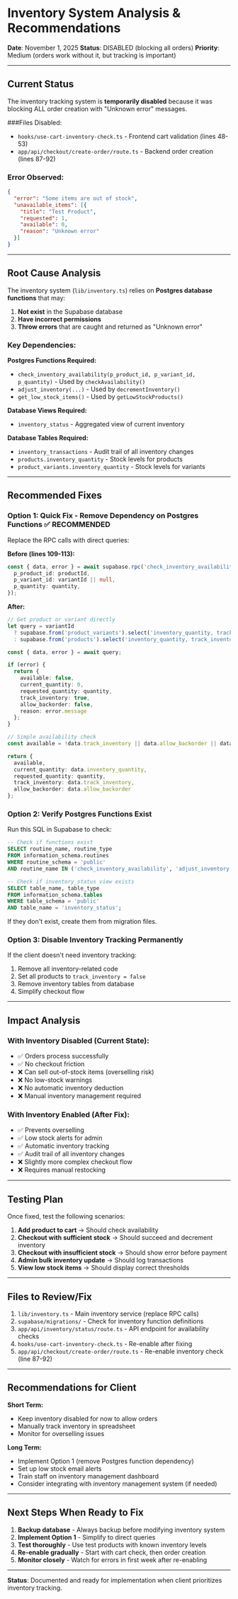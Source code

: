 # Inventory System Analysis & Recommendations

**Date**: November 1, 2025
**Status**: DISABLED (blocking all orders)
**Priority**: Medium (orders work without it, but tracking is important)

---

## Current Status

The inventory tracking system is **temporarily disabled** because it was blocking ALL order creation with "Unknown error" messages.

###Files Disabled:
- `hooks/use-cart-inventory-check.ts` - Frontend cart validation (lines 48-53)
- `app/api/checkout/create-order/route.ts` - Backend order creation (lines 87-92)

### Error Observed:
```json
{
  "error": "Some items are out of stock",
  "unavailable_items": [{
    "title": "Test Product",
    "requested": 1,
    "available": 0,
    "reason": "Unknown error"
  }]
}
```

---

## Root Cause Analysis

The inventory system (`lib/inventory.ts`) relies on **Postgres database functions** that may:

1. **Not exist** in the Supabase database
2. **Have incorrect permissions**
3. **Throw errors** that are caught and returned as "Unknown error"

### Key Dependencies:

**Postgres Functions Required:**
- `check_inventory_availability(p_product_id, p_variant_id, p_quantity)` - Used by `checkAvailability()`
- `adjust_inventory(...)` - Used by `decrementInventory()`
- `get_low_stock_items()` - Used by `getLowStockProducts()`

**Database Views Required:**
- `inventory_status` - Aggregated view of current inventory

**Database Tables Required:**
- `inventory_transactions` - Audit trail of all inventory changes
- `products.inventory_quantity` - Stock levels for products
- `product_variants.inventory_quantity` - Stock levels for variants

---

## Recommended Fixes

### Option 1: Quick Fix - Remove Dependency on Postgres Functions ✅ **RECOMMENDED**

Replace the RPC calls with direct queries:

**Before (lines 109-113):**
```typescript
const { data, error } = await supabase.rpc('check_inventory_availability', {
  p_product_id: productId,
  p_variant_id: variantId || null,
  p_quantity: quantity,
});
```

**After:**
```typescript
// Get product or variant directly
let query = variantId
  ? supabase.from('product_variants').select('inventory_quantity, track_inventory, allow_backorder').eq('id', variantId).single()
  : supabase.from('products').select('inventory_quantity, track_inventory, allow_backorder').eq('id', productId).single();

const { data, error } = await query;

if (error) {
  return {
    available: false,
    current_quantity: 0,
    requested_quantity: quantity,
    track_inventory: true,
    allow_backorder: false,
    reason: error.message
  };
}

// Simple availability check
const available = !data.track_inventory || data.allow_backorder || data.inventory_quantity >= quantity;

return {
  available,
  current_quantity: data.inventory_quantity,
  requested_quantity: quantity,
  track_inventory: data.track_inventory,
  allow_backorder: data.allow_backorder
};
```

### Option 2: Verify Postgres Functions Exist

Run this SQL in Supabase to check:

```sql
-- Check if functions exist
SELECT routine_name, routine_type
FROM information_schema.routines
WHERE routine_schema = 'public'
AND routine_name IN ('check_inventory_availability', 'adjust_inventory', 'get_low_stock_items');

-- Check if inventory_status view exists
SELECT table_name, table_type
FROM information_schema.tables
WHERE table_schema = 'public'
AND table_name = 'inventory_status';
```

If they don't exist, create them from migration files.

### Option 3: Disable Inventory Tracking Permanently

If the client doesn't need inventory tracking:

1. Remove all inventory-related code
2. Set all products to `track_inventory = false`
3. Remove inventory tables from database
4. Simplify checkout flow

---

## Impact Analysis

### With Inventory Disabled (Current State):
- ✅ Orders process successfully
- ✅ No checkout friction
- ❌ Can sell out-of-stock items (overselling risk)
- ❌ No low-stock warnings
- ❌ No automatic inventory deduction
- ❌ Manual inventory management required

### With Inventory Enabled (After Fix):
- ✅ Prevents overselling
- ✅ Low stock alerts for admin
- ✅ Automatic inventory tracking
- ✅ Audit trail of all inventory changes
- ❌ Slightly more complex checkout flow
- ❌ Requires manual restocking

---

## Testing Plan

Once fixed, test the following scenarios:

1. **Add product to cart** → Should check availability
2. **Checkout with sufficient stock** → Should succeed and decrement inventory
3. **Checkout with insufficient stock** → Should show error before payment
4. **Admin bulk inventory update** → Should log transactions
5. **View low stock items** → Should display correct thresholds

---

## Files to Review/Fix

1. `lib/inventory.ts` - Main inventory service (replace RPC calls)
2. `supabase/migrations/` - Check for inventory function definitions
3. `app/api/inventory/status/route.ts` - API endpoint for availability checks
4. `hooks/use-cart-inventory-check.ts` - Re-enable after fixing
5. `app/api/checkout/create-order/route.ts` - Re-enable inventory check (line 87-92)

---

## Recommendations for Client

**Short Term:**
- Keep inventory disabled for now to allow orders
- Manually track inventory in spreadsheet
- Monitor for overselling issues

**Long Term:**
- Implement Option 1 (remove Postgres function dependency)
- Set up low stock email alerts
- Train staff on inventory management dashboard
- Consider integrating with inventory management system (if needed)

---

## Next Steps When Ready to Fix

1. **Backup database** - Always backup before modifying inventory system
2. **Implement Option 1** - Simplify to direct queries
3. **Test thoroughly** - Use test products with known inventory levels
4. **Re-enable gradually** - Start with cart check, then order creation
5. **Monitor closely** - Watch for errors in first week after re-enabling

---

**Status**: Documented and ready for implementation when client prioritizes inventory tracking.
